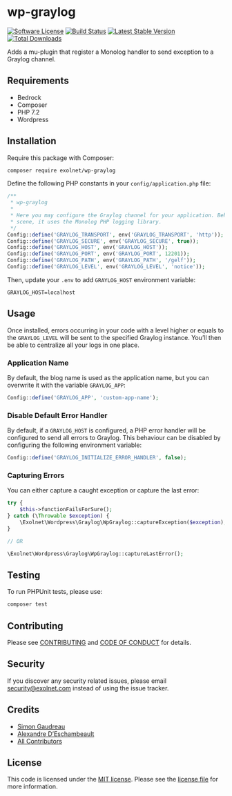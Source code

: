 # wp-graylog

[![Software License](https://img.shields.io/badge/license-MIT-8469ad.svg?style=flat-square)](LICENSE.md)
[![Build Status](https://img.shields.io/travis/eXolnet/wp-graylog/master.svg?style=flat-square)](https://travis-ci.org/eXolnet/wp-graylog)
[![Latest Stable Version](https://poser.pugx.org/eXolnet/wp-graylog/v/stable?format=flat-square)](https://packagist.org/packages/eXolnet/wp-graylog)
[![Total Downloads](https://img.shields.io/packagist/dt/eXolnet/wp-graylog.svg?style=flat-square)](https://packagist.org/packages/eXolnet/wp-graylog)

Adds a mu-plugin that register a Monolog handler to send exception to a Graylog channel.

## Requirements

* Bedrock
* Composer
* PHP 7.2
* Wordpress

## Installation

Require this package with Composer:

```bash
composer require exolnet/wp-graylog
```

Define the following PHP constants in your `config/application.php` file:

```php
/**
 * wp-graylog
 *
 * Here you may configure the Graylog channel for your application. Behind the
 * scene, it uses the Monolog PHP logging library.
 */
Config::define('GRAYLOG_TRANSPORT', env('GRAYLOG_TRANSPORT', 'http'));
Config::define('GRAYLOG_SECURE', env('GRAYLOG_SECURE', true));
Config::define('GRAYLOG_HOST', env('GRAYLOG_HOST'));
Config::define('GRAYLOG_PORT', env('GRAYLOG_PORT', 12201));
Config::define('GRAYLOG_PATH', env('GRAYLOG_PATH', '/gelf'));
Config::define('GRAYLOG_LEVEL', env('GRAYLOG_LEVEL', 'notice'));
```

Then, update your `.env` to add `GRAYLOG_HOST` environment variable:

```
GRAYLOG_HOST=localhost
```

## Usage

Once installed, errors occurring in your code with a level higher or equals to the `GRAYLOG_LEVEL` will be sent to
the specified Graylog instance. You’ll then be able to centralize all your logs in one place.

### Application Name

By default, the blog name is used as the application name, but you can overwrite it with the variable `GRAYLOG_APP`:

```php
Config::define('GRAYLOG_APP', 'custom-app-name');
```

### Disable Default Error Handler

By default, if a `GRAYLOG_HOST` is configured, a PHP error handler will be configured to send all errors to Graylog.
This behaviour can be disabled by configuring the following environment variable:

```php
Config::define('GRAYLOG_INITIALIZE_ERROR_HANDLER', false);
```

### Capturing Errors

You can either capture a caught exception or capture the last error:

```php
try {
    $this->functionFailsForSure();
} catch (\Throwable $exception) {
    \Exolnet\Wordpress\Graylog\WpGraylog::captureException($exception);
}

// OR

\Exolnet\Wordpress\Graylog\WpGraylog::captureLastError();
```

## Testing

To run PHPUnit tests, please use:

```bash
composer test
```

## Contributing

Please see [CONTRIBUTING](CONTRIBUTING.md) and [CODE OF CONDUCT](CODE_OF_CONDUCT.md) for details.

## Security

If you discover any security related issues, please email security@exolnet.com instead of using the issue tracker.

## Credits

- [Simon Gaudreau](https://github.com/Gandhi11)
- [Alexandre D’Eschambeault](https://github.com/xel1045)
- [All Contributors](../../contributors)

## License

This code is licensed under the [MIT license](http://choosealicense.com/licenses/mit/). 
Please see the [license file](LICENSE) for more information.

